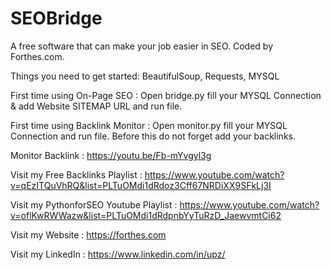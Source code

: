 # SEOBridge
A free software that can make your job easier in SEO. Coded by Forthes.com.


Things you need to get started:
BeautifulSoup,
Requests,
MYSQL

First time using On-Page SEO : Open bridge.py fill your MYSQL Connection & add Website SITEMAP URL and run file.

First time using Backlink Monitor : Open monitor.py fill your MYSQL Connection and run file. Before this do not forget add your backlinks.

Monitor Backlink : https://youtu.be/Fb-mYvgyl3g

Visit my Free Backlinks Playlist : https://www.youtube.com/watch?v=qEzITQuVhRQ&list=PLTuOMdi1dRdoz3Cff67NRDiXX9SFkLj3I

Visit my PythonforSEO Youtube Playlist : https://www.youtube.com/watch?v=oflKwRWWazw&list=PLTuOMdi1dRdpnbYyTuRzD_JaewvmtCi62

Visit my Website : https://forthes.com

Visit my LinkedIn : https://www.linkedin.com/in/upz/
